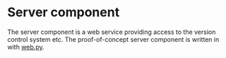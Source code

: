 Server component
================

The server component is a web service providing access to the version control system etc. The proof-of-concept server component is written in with [web.py][].

[web.py]:   http://webpy.org/
